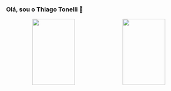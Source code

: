 ### Olá, sou o Thiago Tonelli 🌼

<div align="center">
    <img height="180em" width="48%" src="https://github-readme-stats.vercel.app/api?username=thiagkk&show_icons=true&theme=vue-dark"/>  
    <img height="180em" width="48%" src="https://github-readme-stats.vercel.app/api/top-langs/?username=anuraghazra&layout=compact&theme=vue-dark"/>
  </div>
